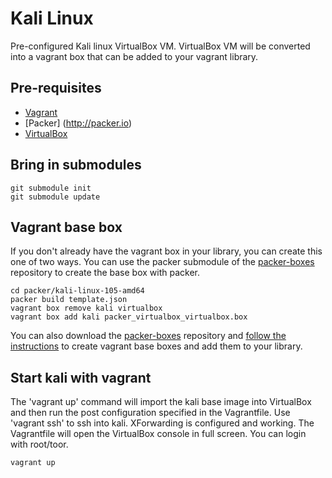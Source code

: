 # Kali Linux  

Pre-configured Kali linux VirtualBox VM. VirtualBox VM will be converted into a vagrant box that can be added to your vagrant library.

## Pre-requisites  

* [Vagrant](http://www.vagrantup.com/)  
* [Packer] (http://packer.io)  
* [VirtualBox](https://www.virtualbox.org/)  

## Bring in submodules

	git submodule init  
	git submodule update  

## Vagrant base box

If you don't already have the vagrant box in your library, you can create this one of two ways.  You can use the packer submodule of the [packer-boxes](https://github.com/SocialGeeks/packer-boxes) repository to create the base box with packer.

	cd packer/kali-linux-105-amd64
	packer build template.json   
	vagrant box remove kali virtualbox  
	vagrant box add kali packer_virtualbox_virtualbox.box  

You can also download the [packer-boxes](https://github.com/SocialGeeks/packer-boxes) repository and [follow the instructions](https://github.com/SocialGeeks/packer-boxes/blob/master/README.md) to create vagrant base boxes and add them to your library.  

## Start kali with vagrant  

The 'vagrant up' command will import the kali base image into VirtualBox and then run the post configuration specified in the Vagrantfile.  Use 'vagrant ssh' to ssh into kali.  XForwarding is configured and working.  The Vagrantfile will open the VirtualBox console in full screen.  You can login with root/toor.

	vagrant up  

